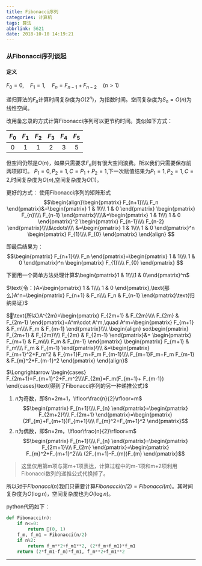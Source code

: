 ```yaml
---
title: Fibonacci序列
categories: 计算机
tags: 算法
abbrlink: 5621
date: 2018-10-10 14:19:21
---
```


### 从Fibonacci序列谈起
#### 定义

$F_0=0,\quad F_1=1,\quad F_n=F_{n-1}+F_{n-2}\quad (n>1)$

递归算法的$F_n$计算时间复杂度为$O(2^n)$，为指数时间。空间复杂度为$S_n=O(n)$为线性空间。

改用备忘录的方式计算Fibonacci序列可以更节约时间。类似如下方式：

| $F_0$ | $F_1$ | $F_2$ | $F_3$ | $F_4$ | $F_5$ |
|:-----:|:-----:|:-----:|:-----:|:-----:|:-----:|
|   0   | 1     | 1     | 2     | 3     | 5     |

但空间仍然是$O(n)$，如果只需要求$F_n$则有很大空间浪费。所以我们只需要保存前两项即可。
$P_1=0,P_2=1,C=P_1+P_2=1$,下一次赋值结果为$P_1=1,P_2=1,C=2$,时间复杂度为$O(n)$,空间复杂度为$O(1)$。

更好的方式：
使用Fibonacci序列的矩阵形式
$$\begin{align}\begin{pmatrix}
F_{n+1}\\\\
F_n
\end{pmatrix}&=\begin{pmatrix}
1 & 1\\\\
1 & 0
\end{pmatrix}
\begin{pmatrix}
F_{n}\\\\
F_{n-1}
\end{pmatrix}\\\\&=\begin{pmatrix}
1 & 1\\\\
1 & 0
\end{pmatrix}^2
\begin{pmatrix}
F_{n-1}\\\\
F_{n-2}
\end{pmatrix}\\\\&\cdots\\\\
&=\begin{pmatrix}
1 & 1\\\\
1 & 0
\end{pmatrix}^n
\begin{pmatrix}
F_{1}\\\\
F_{0}
\end{pmatrix}
\end{align}
$$

即最后结果为：
$$\begin{pmatrix}
F_{n+1}\\\\
F_n
\end{pmatrix}=\begin{pmatrix}
1 & 1\\\\
1 & 0
\end{pmatrix}^n
\begin{pmatrix}
F_{1}\\\\
F_{0}
\end{pmatrix}
$$

下面用一个简单方法处理计算$\begin{pmatrix}1 & 1\\\\1 & 0\end{pmatrix}^n$


$\text{令：}A=\begin{pmatrix}
1 & 1\\\\
1 & 0
\end{pmatrix},\text{那么}A^n=\begin{pmatrix}
F_{n+1} & F_n\\\\
F_n & F_{n-1}
\end{pmatrix}\text{归纳易证}$

$\text{所以}A^{2m}=\begin{pmatrix}
F_{2m+1} & F_{2m}\\\\
F_{2m} & F_{2m-1}
\end{pmatrix}=A^m\cdot A^m,\quad A^m=\begin{pmatrix}
F_{m+1} & F_m\\\\
F_m & F_{m-1}
\end{pmatrix}\\\\
\begin{align}
so:\begin{pmatrix}
F_{2m+1} & F_{2m}\\\\
F_{2m} & F_{2m-1}
\end{pmatrix}&=
\begin{pmatrix}
F_{m+1} & F_m\\\\
F_m & F_{m-1}
\end{pmatrix}
\begin{pmatrix}
F_{m+1} & F_m\\\\
F_m & F_{m-1}
\end{pmatrix}\\\\
&=\begin{pmatrix}
F_{m+1}^2+F_m^2 & F_{m+1}F_m+F_m F_{m-1}\\\\
F_{m+1}F_m+F_m F_{m-1} & F_{m}^2+F_{m-1}^2
\end{pmatrix}  \end{align}$

$\Longrightarrow \begin{cases}
F_{2m+1}=F_{m+1}^2+F_m^2\\\\F_{2m}=F_m(F_{m+1}+ F_{m-1})
\end{cases}\text{得到了Fibonacci序列的另一种递推公式}$

1. $n$为奇数，即$n=2m+1，\lfloor\frac{n}{2}\rfloor=m$
$$\begin{pmatrix}
F_{n+1}\\\\
F_{n}
\end{pmatrix}=\begin{pmatrix}
F_{2m+2}\\\\
F_{2m+1}
\end{pmatrix}=\begin{pmatrix}
(2F_{m}+F_{m+1})F_{m+1}\\\\
F_{m}^2+F_{m+1}^2
\end{pmatrix}$$
2. n为偶数，即$n=2m，\lfloor\frac{n}{2}\rfloor=m$
$$\begin{pmatrix}
F_{n+1}\\\\
F_{n}
\end{pmatrix}=\begin{pmatrix}
F_{2m+1}\\\\
F_{2m}
\end{pmatrix}=\begin{pmatrix}
F_{m}^2+F_{m+1}^2\\\\
(2F_{m+1}-F_{m})F_{m}
\end{pmatrix}$$

> 这里仅用第m项与第m+1项表达，计算过程中的m-1项和m+2项利用Fibonacci数列的递推公式代换掉了。

所以对于$Fibonacci(n)$我们只需要计算$Fibonacci(n/2)=Fibonacci(m)$。其时间复杂度为$O(\log n)$，空间复杂度也为$O(\log n)$。

python代码如下：
```python
def Fibonacci(n):
    if n<=0:
        return (0, 1)
    f_m, f_m1 = Fibonacci(n/2)
    if n%2:
        return f_m**2+f_m1**2, (2*f_m+f_m1)*f_m1
    return (2*f_m1-f_m)*f_m1, f_m**2+f_m1**2
```


---
